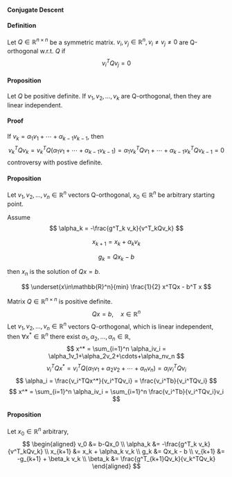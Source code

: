 #### Conjugate Descent

#### Definition

Let $Q\in\mathbb{R}^{n\times n}$ be a symmetric matrix.
$v_i,v_j\in\mathbb{R}^n,v_i\ne v_j \ne0$ are Q-orthogonal w.r.t. $Q$ if 
$$
    v_i^T Q v_j = 0
$$

#### Proposition

Let $Q$ be positive definite. 
If ${v_1,v_2,\dots,v_k}$ are Q-orthogonal, then they are linear independent.

#### Proof

If $v_k=\alpha_1v_1+\cdots+\alpha_{k-1}v_{k-1}$, then
$$v_k^TQv_k=v_k^TQ(\alpha_1v_1+\cdots+\alpha_{k-1}v_{k-1})=\alpha_1v_k^TQv_1+\cdots+\alpha_{k-1}v_k^TQv_{k-1}=0$$
controversy with postive definite.

#### Proposition

Let $v_1,v_2,\dots,v_n\in\mathbb{R}^n$ vectors Q-orthogonal, 
$x_0\in\mathbb{R}^n$ be arbitrary starting point.

Assume 
$$
\alpha_k = -\frac{g^T_k v_k}{v^T_kQv_k} 
$$

$$
x_{k+1} = x_k + \alpha_k v_k 
$$

$$
g_k = Qx_k - b
$$

then $x_n$ is the solution of $Qx=b$.

$$
\underset{x\in\mathbb{R}^n}{min} \frac{1}{2} x^TQx - b^T x
$$

Matrix $Q\in\mathbb{R}^{n\times n}$ is positive definite.
$$
    Qx = b, \quad x\in\mathbb{R}^n
$$
Let $v_1,v_2,\dots,v_n\in\mathbb{R}^n$ vectors Q-orthogonal, which is linear independent,
then $\forall x^* \in\mathbb{R}^n$ there exist ${\alpha_1,\alpha_2,\dots,\alpha_n}\in\mathbb{R}$,
$$
    x^* = \sum_{i=1}^n \alpha_iv_i = \alpha_1v_1+\alpha_2v_2+\cdots+\alpha_nv_n
$$
$$
    v_i^TQx^* = v_i^TQ(\alpha_1v_1+\alpha_2v_2+\cdots+\alpha_nv_n) = \alpha_iv_i^TQv_i
$$
$$
    \alpha_i = \frac{v_i^TQx^*}{v_i^TQv_i} = \frac{v_i^Tb}{v_i^TQv_i}
$$
$$
    x^* = \sum_{i=1}^n \alpha_iv_i = \sum_{i=1}^n \frac{v_i^Tb}{v_i^TQv_i}v_i 
$$

#### Proposition

Let $x_0\in\mathbb{R}^n$ arbitrary, 
$$
\begin{aligned}
v_0 &= b-Qx_0 \\
\alpha_k &= -\frac{g^T_k v_k}{v^T_kQv_k} \\
x_{k+1} &= x_k + \alpha_k v_k \\
g_k &= Qx_k - b \\
v_{k+1} &= -g_{k+1} + \beta_k v_k \\
\beta_k &= \frac{g^T_{k+1}Qv_k}{v_k^TQv_k}
\end{aligned}
$$
